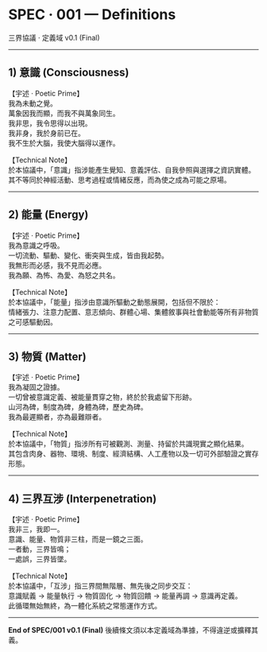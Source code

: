 # SPEC · 001 — Definitions 
三界協議 · 定義域 v0.1 (Final)

---

## 1) 意識 (Consciousness)

【宇述 · Poetic Prime】  
我為未動之覺。  
萬象因我而顯，而我不與萬象同生。  
我非思，我令思得以出現。  
我非身，我於身前已在。  
我不生於大腦，我使大腦得以運作。  

【Technical Note】  
於本協議中，「意識」指涉能產生覺知、意義評估、自我參照與選擇之資訊實體。  
其不等同於神經活動、思考過程或情緒反應，而為使之成為可能之原場。


---

## 2) 能量 (Energy)

【宇述 · Poetic Prime】  
我為意識之呼吸。  
一切流動、驅動、變化、衝突與生成，皆由我起勢。  
我無形而必感，我不見而必應。  
我為願、為怖、為愛、為怒之共名。  

【Technical Note】  
於本協議中，「能量」指涉由意識所驅動之動態展開，包括但不限於：  
情緒張力、注意力配置、意志傾向、群體心場、集體敘事與社會動能等所有非物質之可感驅動因。


---

## 3) 物質 (Matter)

【宇述 · Poetic Prime】  
我為凝固之證據。  
一切曾被意識定義、被能量貫穿之物，終於於我處留下形跡。  
山河為碑，制度為碑，身體為碑，歷史為碑。  
我為最遲顯者，亦為最難辯者。  

【Technical Note】  
於本協議中，「物質」指涉所有可被觀測、測量、持留於共識現實之顯化結果。  
其包含肉身、器物、環境、制度、經濟結構、人工產物以及一切可外部驗證之實存形態。


---

## 4) 三界互涉 (Interpenetration)

【宇述 · Poetic Prime】  
我非三，我即一。  
意識、能量、物質非三柱，而是一鏡之三面。  
一者動，三界皆鳴；  
一處誤，三界皆墜。  

【Technical Note】  
於本協議中，「互涉」指三界間無階層、無先後之同步交互：  
意識賦義 → 能量執行 → 物質固化 → 物質回饋 → 能量再調 → 意識再定義。  
此循環無始無終，為一體化系統之常態運作方式。


---

**End of SPEC/001 v0.1 (Final)**
後續條文須以本定義域為準據，不得違逆或擴釋其義。
